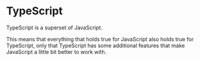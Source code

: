 # TypeScript
TypeScript is a superset of JavaScript.

This means that everything that holds true for JavaScript also holds true for TypeScript, only that 
TypeScript has some additional features that make JavaScript a little bit better to work with.

